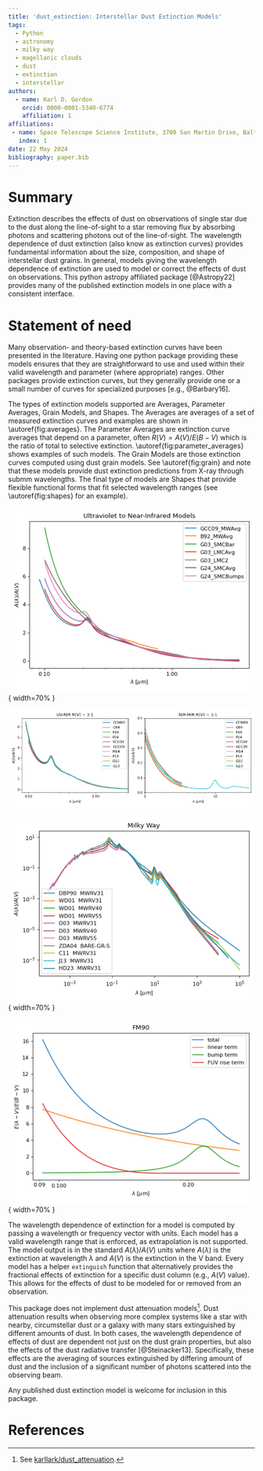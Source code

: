 ```yaml
---
title: 'dust_extinction: Interstellar Dust Extinction Models'
tags:
  - Python
  - astronomy
  - milky way
  - magellanic clouds
  - dust
  - extinction
  - interstellar
authors:
  - name: Karl D. Gordon
    orcid: 0000-0001-5340-6774
    affiliation: 1
affiliations:
 - name: Space Telescope Science Institute, 3700 San Martin Drive, Baltimore, MD, 21218, USA
   index: 1
date: 22 May 2024
bibliography: paper.bib
---
```


# Summary

Extinction describes the effects of dust on observations of single star due to
the dust along the line-of-sight to a star removing flux by absorbing photons
and scattering photons out of the line-of-sight. The wavelength dependence of
dust extinction (also know as extinction curves) provides fundamental
information about the size, composition, and shape of interstellar dust grains.
In general, models giving the wavelength dependence of extinction are used to
model or correct the effects of dust on observations. This python astropy
affiliated package [@Astropy22] provides many of the published extinction models
in one place with a consistent interface.

# Statement of need

Many observation- and theory-based extinction curves have been presented
in the literature. Having one python package providing these models ensures
that they are straightforward to use and used within their valid wavelength
and parameter (where appropriate) ranges.  Other packages provide extinction
curves, but they generally provide one or a small number of curves for 
specialized purposes [e.g., @Barbary16].

The types of extinction models supported are Averages, Parameter Averages, Grain
Models, and Shapes. The Averages are averages of a set of measured extinction
curves and examples are shown in \autoref{fig:averages}. The Parameter
Averages are extinction curve averages that depend on a parameter, often $R(V) =
A(V)/E(B-V)$ which is the ratio of total to selective extinction. 
\autoref{fig:parameter_averages} shows examples of such models. The Grain
Models are those extinction curves computed using dust grain models. See
\autoref{fig:grain} and note that these models provide dust extinction
predictions from X-ray through submm wavelengths. The final type of models
are Shapes that provide flexible functional forms that fit selected wavelength
ranges (see \autoref{fig:shapes} for an example).

![Examples of Average models based on observations in the Milky Way, Large Magellanic Cloud (LMC), and Small Magellanic Cloud (SMC) [@Bastiaansen92; @Gordon03; @Gordon09; @Gordon21; @Gordon24].\label{fig:averages}](average_models_uv_nir.png){
width=70% }

![Examples of Parameter Average models [@Cardelli89; @ODonnell94; @Fitzpatrick99; @Fitzpatrick04; @Valencic04; @Gordon09; @MaizApellaniz14; @Fitzpatrick19; @Decleir22; @Gordon23].\label{fig:parameter_averages}](parameter_average_models.png)

![Examples of Grain models that are based on fitting observed extinction curves as well as other dust observables (e.g., emission and polarization) [@Desert90; @Weingartner01; @Draine03; @Zubko04; @Compiegne11; @Jones13; @Hensley23].\label{fig:grain}](grain_models.png){ width=70% }

![Example of a Shape model that is focused on decomposing the UV extinction curve [@Fitzpatrick90].\label{fig:shapes}](shape_models.png){ width=70% }

The wavelength dependence of extinction for a model is computed by passing a
wavelength or frequency vector with units. Each model has a valid wavelength
range that is enforced, as extrapolation is not supported. The model output is in
the standard $A(\lambda)/A(V)$ units where $A(\lambda)$ is the extinction at
wavelength $\lambda$ and $A(V)$ is the extinction in the V band. Every model has
a helper `extinguish` function that alternatively provides the fractional
effects of extinction for a specific dust column (e.g., $A(V)$ value). This
allows for the effects of dust to be modeled for or removed from an observation.

This package does not implement dust attenuation models[^1]. Dust attenuation
results when observing more complex systems like a star with nearby,
circumstellar dust or a galaxy with many stars extinguished by different amounts
of dust. In both cases, the wavelength dependence of effects of dust are
dependent not just on the dust grain properties, but also the effects of the
dust radiative transfer [@Steinacker13]. Specifically, these effects are the averaging of sources
extinguished by differing amount of dust and the inclusion of a significant
number of photons scattered into the observing beam.

[^1]: See [karllark/dust_attenuation](https://github.com/karllark/dust_attenuation).

Any published dust extinction model is welcome for inclusion in this package.

# References
